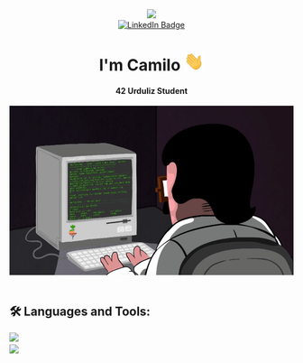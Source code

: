 <div id="header" align="center">
  <img src="https://media.giphy.com/media/M9gbBd9nbDrOTu1Mqx/giphy.gif" width="100"/>
</div>

<div align="center">
  <a href="https://www.linkedin.com/in/camilo-moncada-4b1823212/">
    <img src="https://img.shields.io/badge/LinkedIn-blue?style=for-the-badge&logo=linkedin&logoColor=white" alt="LinkedIn Badge"/>
  </a>
</div>

<h1 align="center">I'm Camilo <img width="35" src="https://github.com/1999AZZAR/1999AZZAR/blob/main/resources/img/waving.gif"></h1>
<h4 align="center">42 Urduliz Student</h4>
</div>

<div align="center">
  <img src="https://github.com/Jcamil097/jcamil097/blob/main/img/animation.gif" width="600" height="300"/>
</div>

<br>

## :hammer_and_wrench: Languages and Tools:
<img src="https://skillicons.dev/icons?i=c,java,html,css,javascript,github,vscode,react">

<br>

<div>
  <a href=""> <img align="center" src="https://github-readme-stats.vercel.app/api/top-langs/?username=jcamil097&layout=compact&theme=blue-green"/> </a>
</div>

